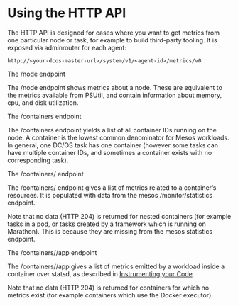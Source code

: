 # Using the HTTP API

The HTTP API is designed for cases where you want to get metrics from one particular node or task, for example to build
third-party tooling. It is exposed via adminrouter for each agent:

`http://<your-dcos-master-url>/system/v1/<agent-id>/metrics/v0`

The /node endpoint

The /node endpoint shows metrics about a node. These are equivalent to the metrics available from PSUtil, and contain
information about memory, cpu, and disk utilization. 

The /containers endpoint

The /containers endpoint yields a list of all container IDs running on the node. A container is the lowest common
denominator for Mesos workloads. In general, one DC/OS task has one container (however some tasks can have multiple
container IDs, and sometimes a container exists with no corresponding task). 

The /containers/<container-id> endpoint

The /containers/<container-id> endpoint gives a list of metrics related to a container’s resources. It is populated
with data from the mesos /monitor/statistics endpoint. 

Note that no data (HTTP 204) is returned for nested containers (for example tasks in a pod, or tasks created by a
framework which is running on Marathon). This is because they are missing from the mesos statistics endpoint. 

The /containers/<container-id>/app endpoint

The /containers/<container-id>/app gives a list of metrics emitted by a workload inside a container over statsd, as
described in [Instrumenting your Code](instrumentation.md). 

Note that no data (HTTP 204) is returned for containers for which no metrics exist (for example containers which use
the Docker executor). 
